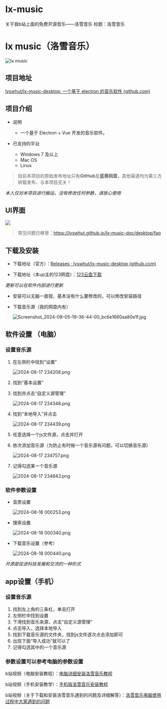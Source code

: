 # lx-music
关于我b站上面的免费开源音乐——洛雪音乐
标题：洛雪音乐

# lx music（洛雪音乐）

![lx music](https://github.com/lyswhut/lx-music-desktop/raw/master/doc/images/icon.png)

## 项目地址

[lyswhut/lx-music-desktop: 一个基于 electron 的音乐软件 (github.com)](https://github.com/lyswhut/lx-music-desktop)

## 项目介绍

* 说明

   * 一个基于 Electron + Vue 开发的音乐软件。
* 已支持的平台
   * Windows 7 及以上
   * Mac OS
   * Linux
     

> 目前本项目的原始发布地址只有**GitHub**及**蓝奏网盘**，其他渠道均为第三方转载发布，与本项目无关！

*本人仅对本项目进行搬运，没有修改任何参数，请放心使用*

## UI界面

![](https://github.com/lyswhut/lx-music-desktop/raw/master/doc/images/app.png)

> 常见问题已移至：https://lyswhut.github.io/lx-music-doc/desktop/faq

## 下载及安装

* 下载地址（官方）：[Releases · lyswhut/lx-music-desktop (github.com)](https://github.com/lyswhut/lx-music-desktop/releases)

* 下载地址（本up主的123网盘）：[123云盘下载](https://www.123pan.com/s/Sv9LVv-qKw13)

*更新可以在软件内部进行更新*  

* 安装可以无脑一直按，基本没有什么要修改的，可以修改安装路径

* 下载音乐源（我的网盘内有）

  ![Screenshot_2024-08-05-19-36-44-00_bc6e1660aa80e1f.jpg](https://s2.loli.net/2024/08/17/lZktTmMfsKAqoah.jpg)

##  软件设置 （电脑）

### 设置音乐源

1. 在左侧栏中找到“设置”

   ![ 2024-08-17 234208.png](https://s2.loli.net/2024/08/17/dfIE54v1mtQWChc.png)

2. 找到“基本设置”

3. 找到并点击“自定义源管理”

   ![ 2024-08-17 234348.png](https://s2.loli.net/2024/08/17/slXWq7hQiZbeFOH.png)

4. 找到“本地导入”并点击

   ![ 2024-08-17 234439.png](https://s2.loli.net/2024/08/17/GnVyjckrCDbwMNs.png)

5. 任意选择一个js文件源，点击并打开

6. 依次添加音乐源（为防止有时候一个音乐源有问题，可以切换音乐源）

   ![ 2024-08-17 234757.png](https://s2.loli.net/2024/08/17/JlGTih1C4a7NDZs.png)

7. 记得勾选某一个音乐源

   ![ 2024-08-17 234843.png](https://s2.loli.net/2024/08/17/w2yXMVdn8WFLmx9.png)

### 软件参数设置

* 音质设置

  ![ 2024-08-18 000253.png](https://s2.loli.net/2024/08/18/uJLl31f7GBK8Mx4.png)

* 搜索设置

  ![ 2024-08-18 000340.png](https://s2.loli.net/2024/08/18/ipBcfK6RMJZgazY.png)

* 下载音乐设置（参考）

  ![ 2024-08-18 000440.png](https://s2.loli.net/2024/08/18/LEXBvzumUHbIkVP.png)

  

*开源是促进科技发展和交流的一种形式*

## app设置（手机）

### 设置音乐源

1. 找到左上角的三条杠，单击打开
2. 左侧栏中找到设置
3. 下滑找到音乐来源，点击“自定义源管理”
4. 点击导入，选择本地导入
5. 找到下载音乐源的文件夹，找到js文件逐次点击添加即可
6. 出现下面“导入成功”就可以了
7. 记得勾选其中的一个音乐源

### 参数设置可以参考电脑的参数设置

b站视频（电脑安装教程）：[电脑详细安装洛雪音乐教程](https://www.bilibili.com/video/BV1vhp6eWEcq/?spm_id_from=333.999.0.0&vd_source=9d2d5f856066fad3b5b40450a361a0fd)

b站视频（手机安装教学）：[手机版洛雪音乐安装教程](https://www.bilibili.com/video/BV1DxW4eVEMS/?spm_id_from=333.999.0.0)

b站视频（关于下载和安装洛雪音乐遇到的问题及详细解答）：[洛雪音乐电脑使用过程中大家遇到的问题](https://www.bilibili.com/video/BV1FgsAecEur/?spm_id_from=333.999.0.0)
